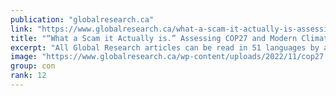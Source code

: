 ```yaml
---
publication: "globalresearch.ca"
link: "https://www.globalresearch.ca/what-a-scam-it-actually-is-assessing-cop27-and-modern-climate-activism/5799585"
title: "“What a Scam it Actually is.” Assessing COP27 and Modern Climate Activism - Global Research"
excerpt: "All Global Research articles can be read in 51 languages by activating the “Translate Website” drop down menu on the top banner of our home page (Desktop version). Visit and follow us on Instagram at "
image: "https://www.globalresearch.ca/wp-content/uploads/2022/11/cop27.jpg"
group: con
rank: 12
---
```

